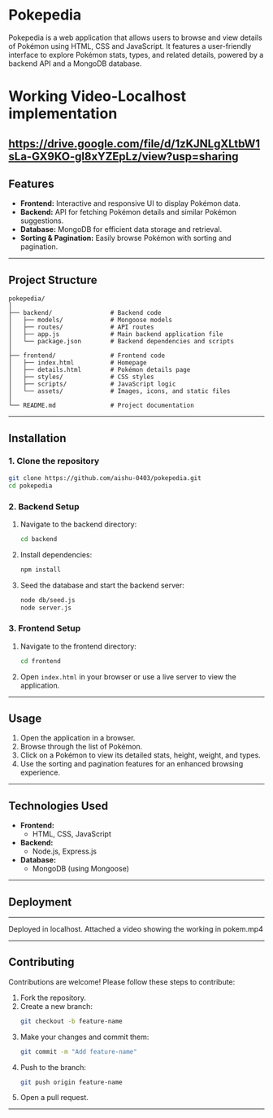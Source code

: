 # Pokepedia

Pokepedia is a web application that allows users to browse and view details of Pokémon using HTML, CSS and JavaScript. It features a user-friendly interface to explore Pokémon stats, types, and related details, powered by a backend API and a MongoDB database.

# Working Video-Localhost implementation

## https://drive.google.com/file/d/1zKJNLgXLtbW1sLa-GX9KO-gl8xYZEpLz/view?usp=sharing

## Features

- **Frontend:** Interactive and responsive UI to display Pokémon data.
- **Backend:** API for fetching Pokémon details and similar Pokémon suggestions.
- **Database:** MongoDB for efficient data storage and retrieval.
- **Sorting & Pagination:** Easily browse Pokémon with sorting and pagination.

---

## Project Structure

```
pokepedia/
│
├── backend/                # Backend code
│   ├── models/             # Mongoose models
│   ├── routes/             # API routes
│   ├── app.js              # Main backend application file
│   └── package.json        # Backend dependencies and scripts
│
├── frontend/               # Frontend code
│   ├── index.html          # Homepage
│   ├── details.html        # Pokémon details page
│   ├── styles/             # CSS styles
│   ├── scripts/            # JavaScript logic
│   └── assets/             # Images, icons, and static files
│
└── README.md               # Project documentation

```

---

## Installation

### 1. Clone the repository

```bash
git clone https://github.com/aishu-0403/pokepedia.git
cd pokepedia
```

### 2. Backend Setup

1. Navigate to the backend directory:
   ```bash
   cd backend
   ```
2. Install dependencies:
   ```bash
   npm install
   ```
3. Seed the database and start the backend server:
   ```bash
   node db/seed.js
   node server.js
   ```

### 3. Frontend Setup

1. Navigate to the frontend directory:
   ```bash
   cd frontend
   ```
2. Open `index.html` in your browser or use a live server to view the application.

---


## Usage

1. Open the application in a browser.
2. Browse through the list of Pokémon.
3. Click on a Pokémon to view its detailed stats, height, weight, and types.
4. Use the sorting and pagination features for an enhanced browsing experience.

---

## Technologies Used

- **Frontend:**
  - HTML, CSS, JavaScript
- **Backend:**
  - Node.js, Express.js
- **Database:**
  - MongoDB (using Mongoose)

---
## Deployment


---
Deployed in localhost. Attached a video showing the working in pokem.mp4


---
## Contributing

Contributions are welcome! Please follow these steps to contribute:

1. Fork the repository.
2. Create a new branch:
   ```bash
   git checkout -b feature-name
   ```
3. Make your changes and commit them:
   ```bash
   git commit -m "Add feature-name"
   ```
4. Push to the branch:
   ```bash
   git push origin feature-name
   ```
5. Open a pull request.

---

